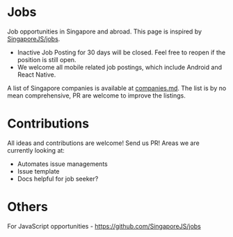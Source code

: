 # Jobs

Job opportunities in Singapore and abroad. This page is inspired by [SingaporeJS/jobs](https://github.com/SingaporeJS/jobs).

- Inactive Job Posting for 30 days will be closed. Feel free to reopen if the position is still open.
- We welcome all mobile related job postings, which include Android and React Native.

A list of Singapore companies is available at [companies.md](./companies.md). The list is by no mean comprehensive, PR are welcome to improve the listings.

# Contributions

All ideas and contributions are welcome! Send us PR! Areas we are currently looking at:

- Automates issue managements
- Issue template
- Docs helpful for job seeker?

# Others

For JavaScript opportunities - https://github.com/SingaporeJS/jobs
